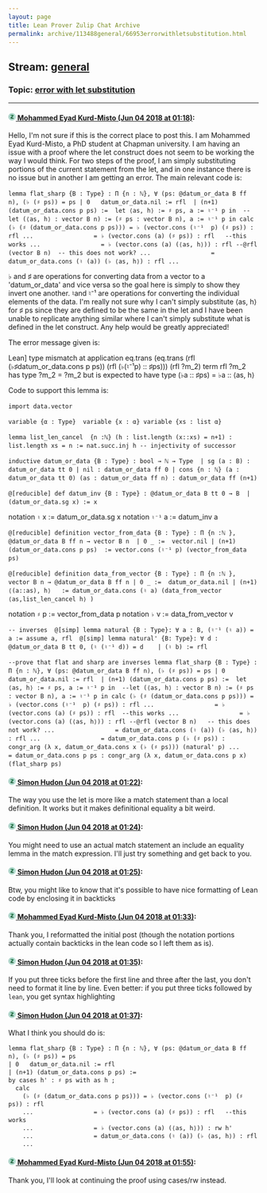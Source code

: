 ```yaml
---
layout: page
title: Lean Prover Zulip Chat Archive 
permalink: archive/113488general/66953errorwithletsubstitution.html
---
```


## Stream: [general](index.html)
### Topic: [error with let substitution](66953errorwithletsubstitution.html)

---

#### [![Click to go to Zulip](../../assets/img/zulip2.png) Mohammed Eyad Kurd-Misto (Jun 04 2018 at 01:18)](https://leanprover.zulipchat.com/#narrow/stream/113488-general/topic/error%20with%20let%20substitution/near/127518930):
Hello, I'm not sure if this is the correct place to post this. I am Mohammed Eyad Kurd-Misto, a PhD student at Chapman university. I am having an issue with a proof where the let construct does not seem to be working the way I would think. For two steps of the proof, I am simply substituting portions of the current statement from the let, and in one instance there is no issue but in another I am getting an error. The main relevant code is:

`lemma flat_sharp {B : Type} : Π {n : ℕ}, ∀ (ps: @datum_or_data B ff n), (♭ (♯ ps)) = ps
| 0   datum_or_data.nil := rfl 
| (n+1) (datum_or_data.cons p ps) := 
let ⟨as, h⟩ := ♯ ps, a := ♮⁻¹ p in  --let (⟨as, h⟩ : vector B n) := (♯ ps : vector B n), a := ♮⁻¹ p in
  calc
    (♭ (♯ (datum_or_data.cons p ps))) = ♭ (vector.cons (♮⁻¹  p) (♯ ps)) : rfl
    ...                 = ♭ (vector.cons (a) (♯ ps)) : rfl   --this works
    ...                 = ♭ (vector.cons (a) (⟨as, h⟩)) : rfl --@rfl (vector B n)  -- this does not work?
    ...                 = datum_or_data.cons (♮ (a)) (♭ ⟨as, h⟩) : rfl
    ...`

♭ and ♯ are operations for converting data from a vector to a 'datum_or_data' and vice versa so the goal here is simply to show they invert one another.  ♮and ♮⁻¹ are operations for converting the individual elements of the data. I'm really not sure why I can't simply substitute  ⟨as, h⟩ for  ♯ ps since they are defined to be the same in the let and I have been unable to replicate anything similar where I can't simply substitute what is defined in the let construct. Any help would be greatly appreciated!

The error message given is:

Lean]
type mismatch at application
  eq.trans (eq.trans (rfl (♭♯datum_or_data.cons p ps)) (rfl (♭(♮⁻¹p) :: ♯ps))) (rfl ?m_2)
term
  rfl ?m_2
has type
  ?m_2 = ?m_2
but is expected to have type
  (♭a :: ♯ps) = ♭a :: ⟨as, h⟩

Code to support this lemma is: 

`import data.vector`

`variable {α : Type} 
variable {x : α}
variable {xs : list α} `

`lemma list_len_cancel  {n :ℕ} (h : list.length (x::xs) = n+1)
: list.length xs = n := nat.succ.inj h -- injectivity of successor `

`inductive datum_or_data {B : Type} : bool → ℕ → Type 
| sg (a : B) :  datum_or_data tt 0
| nil : datum_or_data ff 0
| cons {n : ℕ} (a : datum_or_data tt 0) (as : datum_or_data ff n) : datum_or_data ff (n+1)`

`@[reducible] def datum_inv {B : Type} : @datum_or_data B tt 0 → B 
| (datum_or_data.sg x) := x`

notation `♮` x := datum_or_data.sg x
notation `♮⁻¹` a := datum_inv a

`@[reducible] definition vector_from_data {B : Type} : Π {n :ℕ }, @datum_or_data B ff n → vector B n 
| 0 _ :=  vector.nil
| (n+1) (datum_or_data.cons p ps)  := vector.cons (♮⁻¹ p) (vector_from_data ps)`

`@[reducible] definition data_from_vector {B : Type} : Π {n :ℕ }, vector B n → @datum_or_data B ff n
| 0 _ :=  datum_or_data.nil
| (n+1) ⟨(a::as), h⟩   := datum_or_data.cons (♮ a) (data_from_vector ⟨as,list_len_cancel h⟩ )`

notation `♯` p := vector_from_data p 
notation `♭` v := data_from_vector v

`-- inverses 
@[simp] lemma natural {B : Type}: ∀ a : B, (♮⁻¹ (♮ a)) = a := assume a, rfl 
@[simp] lemma natural' {B: Type}: ∀ d : @datum_or_data B tt 0, (♮ (♮⁻¹ d)) = d   
  | (♮ b) := rfl `


`--prove that flat and sharp are inverses
lemma flat_sharp {B : Type} : Π {n : ℕ}, ∀ (ps: @datum_or_data B ff n), (♭ (♯ ps)) = ps
| 0   datum_or_data.nil := rfl 
| (n+1) (datum_or_data.cons p ps) := 
let ⟨as, h⟩ := ♯ ps, a := ♮⁻¹ p in  --let (⟨as, h⟩ : vector B n) := (♯ ps : vector B n), a := ♮⁻¹ p in
  calc
    (♭ (♯ (datum_or_data.cons p ps))) = ♭ (vector.cons (♮⁻¹  p) (♯ ps)) : rfl
    ...                 = ♭ (vector.cons (a) (♯ ps)) : rfl  --this works
    ...                 = ♭ (vector.cons (a) (⟨as, h⟩)) : rfl --@rfl (vector B n)   -- this does not work?
    ...                 = datum_or_data.cons (♮ (a)) (♭ ⟨as, h⟩) : rfl
    ...                 = datum_or_data.cons p (♭ (♯ ps)) : congr_arg (λ x, datum_or_data.cons x (♭ (♯ ps))) (natural' p)
    ...                 = datum_or_data.cons p ps : congr_arg (λ x, datum_or_data.cons p x) (flat_sharp ps)`

#### [![Click to go to Zulip](../../assets/img/zulip2.png) Simon Hudon (Jun 04 2018 at 01:22)](https://leanprover.zulipchat.com/#narrow/stream/113488-general/topic/error%20with%20let%20substitution/near/127519048):
The way you use the let is more like a match statement than a local definition. It works but it makes definitional equality a bit weird.

#### [![Click to go to Zulip](../../assets/img/zulip2.png) Simon Hudon (Jun 04 2018 at 01:24)](https://leanprover.zulipchat.com/#narrow/stream/113488-general/topic/error%20with%20let%20substitution/near/127519100):
You might need to use an actual match statement an include an equality lemma in the match expression. I'll just try something and get back to you.

#### [![Click to go to Zulip](../../assets/img/zulip2.png) Simon Hudon (Jun 04 2018 at 01:25)](https://leanprover.zulipchat.com/#narrow/stream/113488-general/topic/error%20with%20let%20substitution/near/127519118):
Btw, you might like to know that it's possible to have nice formatting of Lean code by enclosing it in backticks

#### [![Click to go to Zulip](../../assets/img/zulip2.png) Mohammed Eyad Kurd-Misto (Jun 04 2018 at 01:33)](https://leanprover.zulipchat.com/#narrow/stream/113488-general/topic/error%20with%20let%20substitution/near/127519350):
Thank you, I reformatted the initial post (though the notation portions actually contain backticks in the lean code so I left them as is).

#### [![Click to go to Zulip](../../assets/img/zulip2.png) Simon Hudon (Jun 04 2018 at 01:35)](https://leanprover.zulipchat.com/#narrow/stream/113488-general/topic/error%20with%20let%20substitution/near/127519412):
If you put three ticks before the first line and three after the last, you don't need to format it line by line. Even better: if you put three ticks followed by `lean`, you get syntax highlighting

#### [![Click to go to Zulip](../../assets/img/zulip2.png) Simon Hudon (Jun 04 2018 at 01:37)](https://leanprover.zulipchat.com/#narrow/stream/113488-general/topic/error%20with%20let%20substitution/near/127519472):
What I think you should do is:

```lean
lemma flat_sharp {B : Type} : Π {n : ℕ}, ∀ (ps: @datum_or_data B ff n), (♭ (♯ ps)) = ps
| 0   datum_or_data.nil := rfl 
| (n+1) (datum_or_data.cons p ps) := 
by cases h' : ♯ ps with as h ; 
  calc
    (♭ (♯ (datum_or_data.cons p ps))) = ♭ (vector.cons (♮⁻¹  p) (♯ ps)) : rfl
    ...                 = ♭ (vector.cons (a) (♯ ps)) : rfl   --this works
    ...                 = ♭ (vector.cons (a) (⟨as, h⟩)) : rw h'
    ...                 = datum_or_data.cons (♮ (a)) (♭ ⟨as, h⟩) : rfl
    ...
```

#### [![Click to go to Zulip](../../assets/img/zulip2.png) Mohammed Eyad Kurd-Misto (Jun 04 2018 at 01:55)](https://leanprover.zulipchat.com/#narrow/stream/113488-general/topic/error%20with%20let%20substitution/near/127520031):
Thank you, I'll look at continuing the proof using cases/rw instead.

